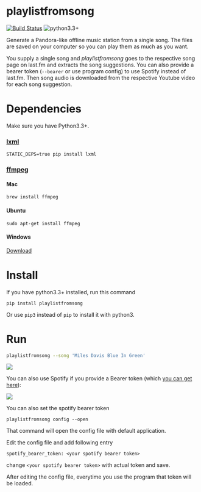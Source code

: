 # playlistfromsong

[![Build Status](https://travis-ci.org/schollz/playlistfromsong.svg?branch=master)](https://travis-ci.org/schollz/playlistfromsong)
![python3.3+](https://img.shields.io/badge/python-3.3%2B-brightgreen.svg)

Generate a Pandora-like offline music station from a single song. The files are saved on your computer so you can play them as much as you want.

You supply a single song and *playlistfromsong* goes to the respective song page on last.fm and extracts the song suggestions.
You can also provide a bearer token (`--bearer` or use program config) to use Spotify instead of last.fm.
Then song audio is downloaded from the respective Youtube video for each song suggestion. 

# Dependencies 

Make sure you have Python3.3+.

### [lxml](http://lxml.de/installation.html)
```
STATIC_DEPS=true pip install lxml
```

### [ffmpeg](https://ffmpeg.org/download.html)

#### Mac
```
brew install ffmpeg
```

#### Ubuntu
```
sudo apt-get install ffmpeg
```

#### Windows
[Download](https://ffmpeg.org/download.html)

# Install

If you have python3.3+ installed, run this command

```
pip install playlistfromsong
```

Or use `pip3` instead of `pip` to install it with python3.
    
# Run

```bash
playlistfromsong --song 'Miles Davis Blue In Green'
```

![](http://i.imgur.com/ldVHZcc.gif)

You can also use Spotify if you provide a Bearer token (which [you can get here](https://developer.spotify.com/web-api/console/get-track/)):

![](http://i.imgur.com/uzEEEFh.gif)

You can also set the spotify bearer token

```
playlistfromsong config --open
```

That command will open the config file with default application.

Edit the config file and add following entry 

    spotify_bearer_token: <your spotify bearer token>

change `<your spotify bearer token>` with actual token and save.

After editing the config file, everytime you use the program that token will be loaded.
